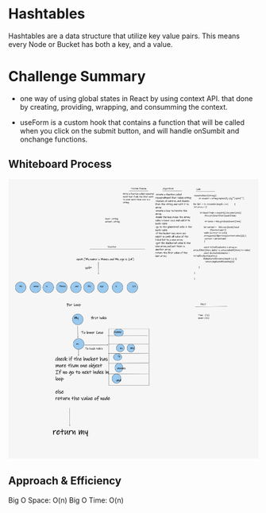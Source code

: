 # Hashtables

Hashtables are a data structure that utilize key value pairs. This means every Node or Bucket has both a key, and a value.

# Challenge Summary

* one way of using global states in React by using context API. that done by creating, providing, wrapping, and consumming the context.

* useForm is a custom hook that contains a function that will be called when you click on the submit button, and will handle onSumbit and onchange functions.

## Whiteboard Process
![image](./assets/hashmap-repeated-word.png)

## Approach & Efficiency
Big O Space: O(n)
Big O Time: O(n)



